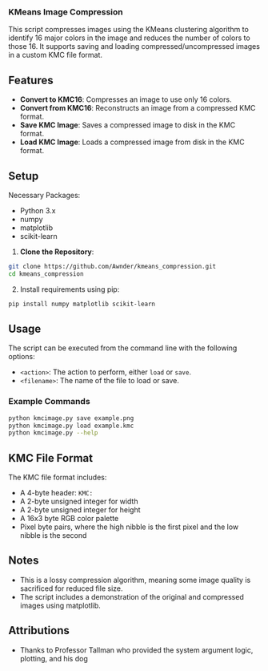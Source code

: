 ### KMeans Image Compression

This script compresses images using the KMeans clustering algorithm to identify 16 major colors in the image and reduces the number of colors to those 16. It supports saving and loading compressed/uncompressed images in a custom KMC file format.

## Features
- **Convert to KMC16**: Compresses an image to use only 16 colors.
- **Convert from KMC16**: Reconstructs an image from a compressed KMC format.
- **Save KMC Image**: Saves a compressed image to disk in the KMC format.
- **Load KMC Image**: Loads a compressed image from disk in the KMC format.

## Setup
Necessary Packages:
- Python 3.x
- numpy
- matplotlib
- scikit-learn

1. **Clone the Repository**: 
  ```bash
  git clone https://github.com/Awnder/kmeans_compression.git
  cd kmeans_compression
  ```

2. Install requirements using pip:
  ```bash
  pip install numpy matplotlib scikit-learn
  ```

## Usage
The script can be executed from the command line with the following options:

- `<action>`: The action to perform, either `load` or `save`.
- `<filename>`: The name of the file to load or save.

### Example Commands
```sh
python kmcimage.py save example.png
python kmcimage.py load example.kmc
python kmcimage.py --help
```

## KMC File Format
The KMC file format includes:
- A 4-byte header: `KMC:`
- A 2-byte unsigned integer for width
- A 2-byte unsigned integer for height
- A 16x3 byte RGB color palette
- Pixel byte pairs, where the high nibble is the first pixel and the low nibble is the second

## Notes
- This is a lossy compression algorithm, meaning some image quality is sacrificed for reduced file size.
- The script includes a demonstration of the original and compressed images using matplotlib.

## Attributions
- Thanks to Professor Tallman who provided the system argument logic, plotting, and his dog